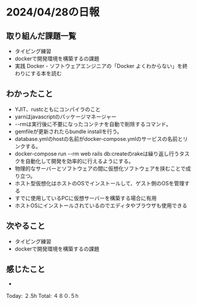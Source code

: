 # 2024/04/28の日報
## 取り組んだ課題一覧
* タイピング練習
*  dockerで開発環境を構築するの課題
*  実践 Docker - ソフトウェアエンジニアの「Docker よくわからない」を終わりにする本を読む
## わかったこと
*   YJIT、rustcともにコンパイラのこと
*  yarnはjavascriptのパッケージマネージャー
*  --rmは実行後に不要になったコンテナを自動で削除するコマンド。
*  gemfileが更新されたらbundle installを行う。
*  database.ymlのhostの名前がdocker-compose.ymlのサービスの名前とリンクする。
*  docker-compose run --rm web rails db:createのrakeは繰り返し行うタスクを自動化して開発を効率的に行えるようにする。
*  物理的なサーバーとソフトウェアの間に仮想化ソフトウェアを挟むことで成り立つ。
*  ホスト型仮想化はホストのOSでインストールして、ゲスト側のOSを管理する
  *  すでに使用しているPCに仮想サーバーを構築する場合に有用
  *  ホストOSにインストールされているのでエディタやブラウザも使用できる  
## 次やること
* タイピング練習
* dockerで開発環境を構築するの課題
## 感じたこと
* 
Today: ２.5h
Total: ４８０.５h
